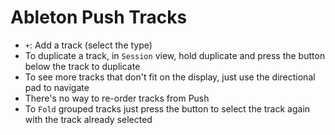 # Ableton Push Tracks

- `+`: Add a track (select the type)
- To duplicate a track, in `Session` view, hold duplicate and press the button below the track to duplicate
- To see more tracks that don't fit on the display, just use the directional pad to navigate
- There's no way to re-order tracks from Push
- To `Fold` grouped tracks just press the button to select the track again with the track already selected
